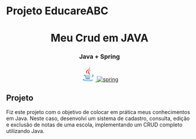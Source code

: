 # Projeto EducareABC
 
<h1 align="center">Meu Crud em JAVA</h1>

<h3 align="center">Java + Spring</h3>
<p align="center"> <a href="https://www.java.com" target="_blank" rel="noreferrer"> <img src="https://raw.githubusercontent.com/devicons/devicon/master/icons/java/java-original.svg" alt="java" width="40" height="40"/> </a> <a href="https://spring.io/" target="_blank" rel="noreferrer"> <img src="https://www.vectorlogo.zone/logos/springio/springio-icon.svg" alt="spring" width="40" height="40"/> </a> </p>

<h2 align="left">Projeto</h2>
<p align="left">Fiz este projeto com o objetivo de colocar em prática meus conhecimentos em Java. Neste caso, desenvolvi um sistema de cadastro, consulta, edição e exclusão de notas de uma escola, implementando um CRUD completo utilizando Java.
</p>

